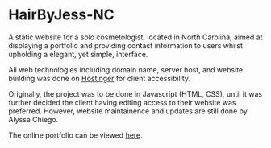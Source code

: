 # HairByJess-NC
A static website for a solo cosmetologist, located in North Carolina, aimed at displaying a portfolio and providing contact information to users whilst upholding a elegant, yet simple, interface.

All web technologies including domain name, server host, and website building was done on [Hostinger](https://www.hostinger.com/?msclkid=4ed8f7a356ab1a3ce6e791de92acd547&utm_source=bing&utm_medium=cpc&utm_campaign=Brand-Exact|NT:Bing|LO:USA&utm_term=hostinger&utm_content=Hostinger) for client accessibility. 

Originally, the project was to be done in Javascript (HTML, CSS), until it was further decided the client having editing access to their website was preferred. However, website maintainence and updates are still done by Alyssa Chiego.

The online portfolio can be viewed [here](https://www.hairbyjess-nc.com/).
